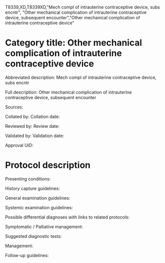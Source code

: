 T8339,XD,T8339XD,"Mech compl of intrauterine contraceptive device, subs encntr", "Other mechanical complication of intrauterine contraceptive device, subsequent encounter","Other mechanical complication of intrauterine contraceptive device"
# Category title: Other mechanical complication of intrauterine contraceptive device

Abbreviated description: Mech compl of intrauterine contraceptive device, subs encntr

Full description: Other mechanical complication of intrauterine contraceptive device, subsequent encounter

Sources:

Collated by:
Collation date:

Reviewed by:
Review date:

Validated by:
Validation date:

Approval UID:

# Protocol description

Presenting conditions:

History capture guidelines:

General examination guidelines:

Systemic examination guidelines:

Possible differential diagnoses with links to related protocols:

Symptomatic / Palliative management:

Suggested diagnostic tests:

Management:

Follow-up guidelines:
